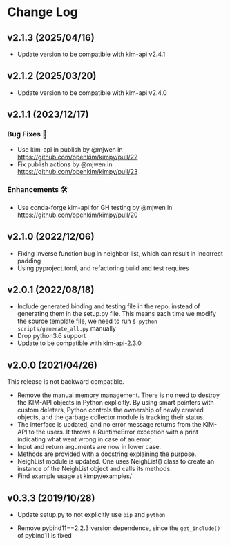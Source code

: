 # Change Log


## v2.1.3 (2025/04/16)

- Update version to be compatible with kim-api v2.4.1


## v2.1.2 (2025/03/20)

- Update version to be compatible with kim-api v2.4.0


## v2.1.1 (2023/12/17)

### Bug Fixes 🐛
* Use kim-api in publish by @mjwen in https://github.com/openkim/kimpy/pull/22
* Fix publish actions by @mjwen in https://github.com/openkim/kimpy/pull/23

### Enhancements 🛠
* Use conda-forge kim-api for GH testing by @mjwen in https://github.com/openkim/kimpy/pull/20


## v2.1.0 (2022/12/06)

- Fixing inverse function bug in neighbor list, which can result in incorrect
  padding
- Using pyproject.toml, and refactoring build and test requires


## v2.0.1 (2022/08/18)

- Include generated binding and testing file in the repo, instead of generating
  them in the setup.py file. This means each time we modify the source template
  file, we need to run `$ python scripts/generate_all.py` manually
- Drop python3.6 support
- Update to be compatible with kim-api-2.3.0


## v2.0.0 (2021/04/26)

This release is not backward compatible.

- Remove the manual memory management. There is no need to destroy the KIM-API
  objects in Python explicitly. By using smart pointers with custom deleters,
  Python controls the ownership of newly created objects, and the garbage
  collector module is tracking their status.
- The interface is updated, and no error message returns from the KIM-API to the
  users. It throws a RuntimeError exception with a print indicating what went
  wrong in case of an error.
- Input and return arguments are now in lower case.
- Methods are provided with a docstring explaining the purpose.
- NeighList module is updated. One uses NeighList() class to create an instance
  of the NeighList object and calls its methods.
- Find example usage at kimpy/examples/


## v0.3.3 (2019/10/28)

- Update setup.py to not explicitly use `pip` and `python`

- Remove pybind11==2.2.3 version dependence, since the `get_include()` of
  pybind11 is fixed
